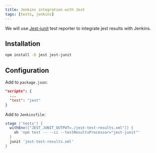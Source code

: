 ```yaml
---
title: Jenkins integration with Jest
tags: [tests, jenkins]
---
```


We will use [Jest-junit](https://github.com/palmerj3/jest-junit) test reporter to integrate jest results with Jenkins.

## Installation

```bash
npm install -D jest jest-junit
```

## Configuration

Add to `package.json`:

```json
"scripts": {
  ...
  "test": "jest"
}
```

Add to `Jenkinsfile`:

```groovy
stage ('tests') {
  withEnv(["JEST_JUNIT_OUTPUT=./jest-test-results.xml"]) {
    sh 'npm test -- --ci --testResultsProcessor="jest-junit"'
  }
  junit 'jest-test-results.xml'
}
```
